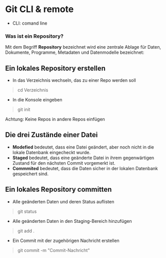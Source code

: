 # Git CLI & remote
- CLI: comand line

### Was ist ein Repository?

Mit dem Begriff **Repository** bezeichnet wird eine zentrale Ablage für Daten, Dokumente, Programme, Metadaten und Datenmodelle bezeichnet:

## Ein lokales Repository erstellen

- In das Verzeichnis wechseln, das zu einer Repo werden soll
> cd Verzeichnis
- In die Konsole eingeben
> git init

Achtung: Keine Repos in andere Repos einfügen

## Die drei Zustände einer Datei

- **Modefied** bedeutet, dass eine Datei geändert, aber noch nicht in die lokale Datenbank eingecheckt wurde.
- **Staged** bedeutet, dass eine geänderte Datei in ihrem gegenwärtigen Zustand für den nächsten Commit vorgemerkt ist.
- **Commmited** bedeutet, dass die Daten sicher in der lokalen Datenbank gespeichert sind.

## Ein lokales Repository committen

- Alle geänderten Daten und deren Status auflisten
> git status

- Alle geänderten Daten in den Staging-Bereich hinzufügen
> git add .

- Ein Commit mit der zugehörigen Nachricht erstellen
> git commit -m "Commit-Nachricht"
